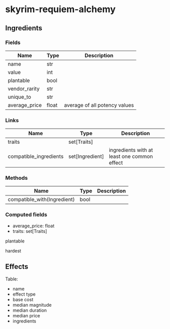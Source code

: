 # skyrim-requiem-alchemy

## Ingredients

### Fields

Name | Type | Description
---|---|---
name | str
value | int
plantable | bool
vendor_rarity | str
unique_to | str
average_price | float | average of all potency values

### Links

Name | Type | Description
---|---|---
traits | set[Traits]
compatible_ingredients | set[Ingredient] | ingredients with at least one common effect

### Methods

Name | Type | Description
---|---|---
compatible_with(Ingredient) | bool






### Computed fields

- average_price: float
- traits: set[Traits]


plantable




hardest




## Effects

Table:

- name
- effect type
- base cost
- median magnitude
- median duration
- median price
- ingredients
